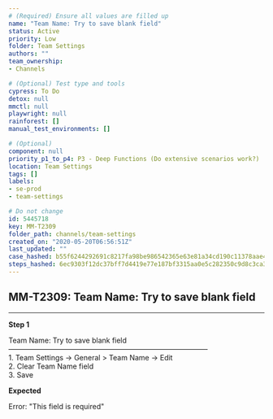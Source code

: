 ```yaml
---
# (Required) Ensure all values are filled up
name: "Team Name: Try to save blank field"
status: Active
priority: Low
folder: Team Settings
authors: ""
team_ownership: 
- Channels

# (Optional) Test type and tools
cypress: To Do
detox: null
mmctl: null
playwright: null
rainforest: []
manual_test_environments: []

# (Optional)
component: null
priority_p1_to_p4: P3 - Deep Functions (Do extensive scenarios work?)
location: Team Settings
tags: []
labels: 
- se-prod
- team-settings

# Do not change
id: 5445718
key: MM-T2309
folder_path: channels/team-settings
created_on: "2020-05-20T06:56:51Z"
last_updated: ""
case_hashed: b55f6244292691c8217fa98be986542365e63e81a34cd190c11378aae4e7a6806d429eca487e95272fb760dc4a3b7d06
steps_hashed: 6ec9303f12dc37bff7d4419e77e187bf3315aa0e5c282350c9d8c3ca357dd7f01c84985997cc581553efebd097f3fd2e
---
```


## MM-T2309: Team Name: Try to save blank field

---

**Step 1**

Team Name: Try to save blank field\
————————————————————————————\
1\. Team Settings -> General > Team Name -> Edit\
2\. Clear Team Name field\
3\. Save

**Expected**

Error: "This field is required"
